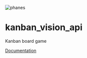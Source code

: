 ![phanes](https://github.com/agnaldo4j/kanban_vision_api/workflows/kanban_vision_api/badge.svg)

# kanban_vision_api
Kanban board game

[Documentation](https://agnaldo4j.github.io/kanban_vision_api/)
